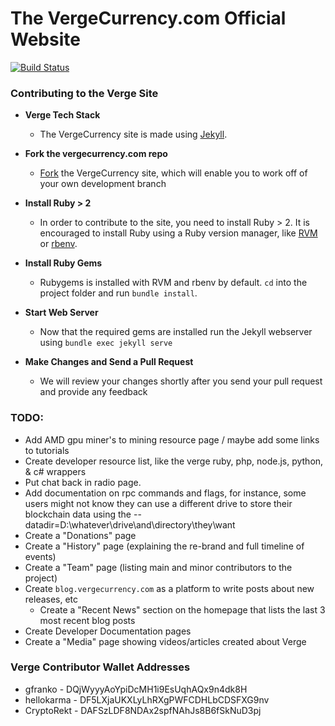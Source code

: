 The VergeCurrency.com Official Website
==================
[![Build Status](https://travis-ci.org/vergecurrency/vergecurrency.com.svg?branch=master)](https://travis-ci.org/vergecurrency/vergecurrency.com)

### Contributing to the Verge Site
  - **Verge Tech Stack**
    * The VergeCurrency site is made using [Jekyll](https://jekyllrb.com/).
    
  - **Fork the vergecurrency.com repo**
    * [Fork](https://help.github.com/articles/fork-a-repo/) the VergeCurrency site, which will enable you to work off of your own development branch

  - **Install Ruby > 2**
    * In order to contribute to the site, you need to install Ruby > 2. It is encouraged to install Ruby using a Ruby version manager, like [RVM](https://github.com/rvm/rvm) or [rbenv](https://github.com/rbenv/rbenv).

  - **Install Ruby Gems**
    * Rubygems is installed with RVM and rbenv by default. `cd` into the project folder and run `bundle install`.

  - **Start Web Server**
    * Now that the required gems are installed run the Jekyll webserver using `bundle exec jekyll serve`

  - **Make Changes and Send a Pull Request**
    * We will review your changes shortly after you send your pull request and provide any feedback

### TODO:
  - Add AMD gpu miner's to mining resource page / maybe add some links to tutorials
  - Create developer resource list, like the verge ruby, php, node.js, python, & c# wrappers
  - Put chat back in radio page.
  - Add documentation on rpc commands and flags, for instance, some users might not know they can use a different drive to store their blockchain data using the --datadir=D:\whatever\drive\and\directory\they\want
  - Create a "Donations" page
  - Create a "History" page (explaining the re-brand and full timeline of events)
  - Create a "Team" page (listing main and minor contributors to the project)
  - Create `blog.vergecurrency.com` as a platform to write posts about new releases, etc
    - Create a "Recent News" section on the homepage that lists the last 3 most recent blog posts
  - Create Developer Documentation pages
  - Create a "Media" page showing videos/articles created about Verge

### Verge Contributor Wallet Addresses

  * gfranko - DQjWyyyAoYpiDcMH1i9EsUqhAQx9n4dk8H
  * hellokarma - DF5LXjaUKXLyLhRXgPWFCDHLbCDSFXG9nv
  * CryptoRekt - DAFSzLDF8NDAx2spfNAhJs8B6fSkNuD3pj
